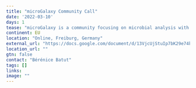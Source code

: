 ```yaml
---
title: "microGalaxy Community Call"
date: '2022-03-10'
days: 1
tease: "microGalaxy is a community focusing on microbial analysis with Galaxy"
continent: EU
location: "Online, Freiburg, Germany"
external_url: "https://docs.google.com/document/d/13VjcUjStuIp7bK29e74k8Nqb7N4lmVcg1ioArEWr254/edit"
location_url: ""
gtn: false
contact: "Bérénice Batut"
tags: []
links:
image: ""
---
```


